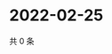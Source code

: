 # 2022-02-25

共 0 条

<!-- BEGIN WEIBO -->
<!-- 最后更新时间 Fri Feb 25 2022 07:15:15 GMT+0800 (China Standard Time) -->

<!-- END WEIBO -->
